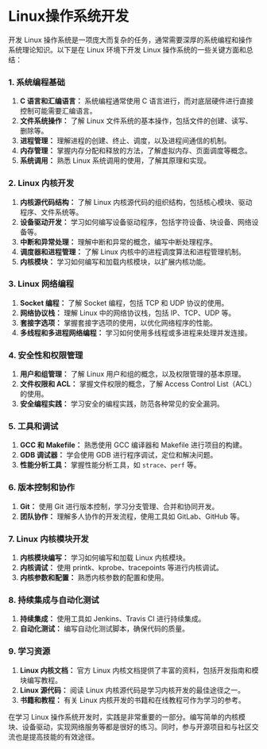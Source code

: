 # Linux操作系统开发

开发 Linux 操作系统是一项庞大而复杂的任务，通常需要深厚的系统编程和操作系统理论知识。以下是在 Linux 环境下开发 Linux 操作系统的一些关键方面和总结：

### 1. **系统编程基础**

1. **C 语言和汇编语言：** 系统编程通常使用 C 语言进行，而对底层硬件进行直接控制可能需要汇编语言。
2. **文件系统操作：** 了解 Linux 文件系统的基本操作，包括文件的创建、读写、删除等。
3. **进程管理：** 理解进程的创建、终止、调度，以及进程间通信的机制。
4. **内存管理：** 掌握内存分配和释放的方法，了解虚拟内存、页面调度等概念。
5. **系统调用：** 熟悉 Linux 系统调用的使用，了解其原理和实现。

### 2. **Linux 内核开发**

1. **内核源代码结构：** 了解 Linux 内核源代码的组织结构，包括核心模块、驱动程序、文件系统等。
2. **设备驱动开发：** 学习如何编写设备驱动程序，包括字符设备、块设备、网络设备等。
3. **中断和异常处理：** 理解中断和异常的概念，编写中断处理程序。
4. **调度器和进程管理：** 了解 Linux 内核中的进程调度算法和进程管理机制。
5. **内核模块：** 学习如何编写和加载内核模块，以扩展内核功能。

### 3. **Linux 网络编程**

1. **Socket 编程：** 了解 Socket 编程，包括 TCP 和 UDP 协议的使用。
2. **网络协议栈：** 理解 Linux 中的网络协议栈，包括 IP、TCP、UDP 等。
3. **套接字选项：** 掌握套接字选项的使用，以优化网络程序的性能。
4. **多线程和多进程网络编程：** 学习如何使用多线程或多进程来处理并发连接。

### 4. **安全性和权限管理**

1. **用户和组管理：** 了解 Linux 用户和组的概念，以及权限管理的基本原理。
2. **文件权限和 ACL：** 掌握文件权限的概念，了解 Access Control List（ACL）的使用。
3. **安全编程实践：** 学习安全的编程实践，防范各种常见的安全漏洞。

### 5. **工具和调试**

1. **GCC 和 Makefile：** 熟悉使用 GCC 编译器和 Makefile 进行项目的构建。
2. **GDB 调试器：** 学会使用 GDB 进行程序调试，定位和解决问题。
3. **性能分析工具：** 掌握性能分析工具，如 `strace`、`perf` 等。

### 6. **版本控制和协作**

1. **Git：** 使用 Git 进行版本控制，学习分支管理、合并和协同开发。
2. **团队协作：** 理解多人协作的开发流程，使用工具如 GitLab、GitHub 等。

### 7. **Linux 内核模块开发**

1. **内核模块编写：** 学习如何编写和加载 Linux 内核模块。
2. **内核调试：** 使用 printk、kprobe、tracepoints 等进行内核调试。
3. **内核参数和配置：** 熟悉内核参数的配置和使用。

### 8. **持续集成与自动化测试**

1. **持续集成：** 使用工具如 Jenkins、Travis CI 进行持续集成。
2. **自动化测试：** 编写自动化测试脚本，确保代码的质量。

### 9. **学习资源**

1. **Linux 内核文档：** 官方 Linux 内核文档提供了丰富的资料，包括开发指南和模块编写教程。
2. **Linux 源代码：** 阅读 Linux 内核源代码是学习内核开发的最佳途径之一。
3. **书籍和教程：** 有关 Linux 内核开发的书籍和在线教程可作为学习的参考。

在学习 Linux 操作系统开发时，实践是非常重要的一部分。编写简单的内核模块、设备驱动，实现网络服务等都是很好的练习。同时，参与开源项目和与社区交流也是提高技能的有效途径。